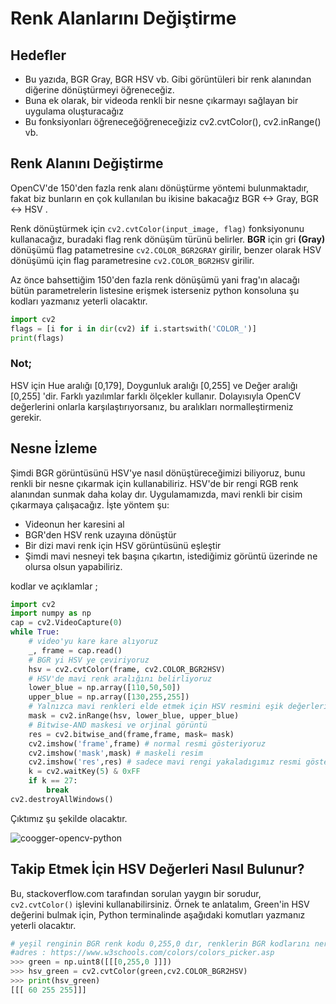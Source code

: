 # Renk Alanlarını Değiştirme

## Hedefler

* Bu yazıda, BGR  Gray, BGR  HSV vb. Gibi görüntüleri bir renk alanından diğerine dönüştürmeyi öğreneceğiz.
* Buna ek olarak, bir videoda renkli bir nesne çıkarmayı sağlayan bir uygulama oluşturacağız
* Bu fonksiyonları öğreneceğöğreneceğiziz cv2.cvtColor\(\), cv2.inRange\(\) vb.

## Renk Alanını Değiştirme

OpenCV'de 150'den fazla renk alanı dönüştürme yöntemi bulunmaktadır, fakat biz bunların en çok kullanılan bu ikisine bakacağız BGR &lt;-&gt; Gray, BGR &lt;-&gt; HSV .

Renk dönüştürmek için `cv2.cvtColor(input_image, flag)` fonksiyonunu kullanacağız, buradaki flag renk dönüşüm türünü belirler. **BGR** için gri **\(Gray\)** dönüşümü flag patametresine `cv2.COLOR_BGR2GRAY` girilir, benzer olarak HSV dönüşümü için flag parametresine `cv2.COLOR_BGR2HSV` girilir.

Az önce bahsettiğim 150'den fazla renk dönüşümü yani frag'ın alacağı bütün parametrelerin listesine erişmek isterseniz python konsoluna şu kodları yazmanız yeterli olacaktır.

```python
import cv2
flags = [i for i in dir(cv2) if i.startswith('COLOR_')]
print(flags)
```

### Not;

HSV için Hue aralığı \[0,179\], Doygunluk aralığı \[0,255\] ve Değer aralığı \[0,255\] 'dir. Farklı yazılımlar farklı ölçekler kullanır. Dolayısıyla OpenCV değerlerini onlarla karşılaştırıyorsanız, bu aralıkları normalleştirmeniz gerekir.

## Nesne İzleme

Şimdi BGR görüntüsünü HSV'ye nasıl dönüştüreceğimizi biliyoruz, bunu renkli bir nesne çıkarmak için kullanabiliriz. HSV'de bir rengi RGB renk alanından sunmak daha kolay dır. Uygulamamızda, mavi renkli bir cisim çıkarmaya çalışacağız. İşte yöntem şu:

* Videonun her karesini al
* BGR'den HSV renk uzayına dönüştür
* Bir dizi mavi renk için HSV görüntüsünü eşleştir
* Şimdi mavi nesneyi tek başına çıkartın, istediğimiz görüntü üzerinde ne olursa olsun yapabiliriz.

kodlar ve açıklamlar ;

```python
import cv2
import numpy as np
cap = cv2.VideoCapture(0)
while True:
    # video'yu kare kare alıyoruz
    _, frame = cap.read()
    # BGR yi HSV ye çeviriyoruz
    hsv = cv2.cvtColor(frame, cv2.COLOR_BGR2HSV)
    # HSV'de mavi renk aralığını belirliyoruz
    lower_blue = np.array([110,50,50])
    upper_blue = np.array([130,255,255])
    # Yalnızca mavi renkleri elde etmek için HSV resmini eşik değerlerine getirin
    mask = cv2.inRange(hsv, lower_blue, upper_blue)
    # Bitwise-AND maskesi ve orjinal görüntü
    res = cv2.bitwise_and(frame,frame, mask= mask)
    cv2.imshow('frame',frame) # normal resmi gösteriyoruz
    cv2.imshow('mask',mask) # maskeli resim
    cv2.imshow('res',res) # sadece mavi rengi yakaladıgımız resmi gösteriyoruz
    k = cv2.waitKey(5) & 0xFF
    if k == 27:
        break
cv2.destroyAllWindows()
```

Çıktımız şu şekilde olacaktır.

![coogger-opencv-python](http://opencv-python-tutroals.readthedocs.io/en/latest/_images/frame.jpg?style=center)

## Takip Etmek İçin HSV Değerleri Nasıl Bulunur?

Bu, stackoverflow.com tarafından sorulan yaygın bir sorudur, `cv2.cvtColor()` işlevini kullanabilirsiniz. Örnek te anlatalım, Green'in HSV değerini bulmak için, Python terminalinde aşağıdaki komutları yazmanız yeterli olacaktır.

```python
# yeşil renginin BGR renk kodu 0,255,0 dır, renklerin BGR kodlarını nereden bileceğiz derseniz bunu #web tasarım yapanlar css'den bilir bilmeyenler şu adresten BGR(,,,) olan yerleri inceleyebilir
#adres : https://www.w3schools.com/colors/colors_picker.asp
>>> green = np.uint8([[[0,255,0 ]]])
>>> hsv_green = cv2.cvtColor(green,cv2.COLOR_BGR2HSV)
>>> print(hsv_green)
[[[ 60 255 255]]]
```

